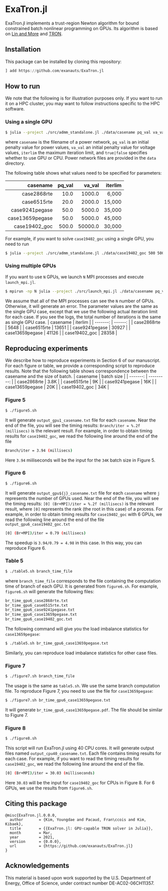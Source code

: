 # ExaTron.jl

ExaTron.jl implements a trust-region Newton algorithm for bound constrained batch nonlinear 
programming on GPUs.
Its algorithm is based on [Lin and More](https://epubs.siam.org/doi/10.1137/S1052623498345075)
and [TRON](https://www.mcs.anl.gov/~more/tron).

## Installation

This package can be installed by cloning this repository:
```julia
] add https://github.com/exanauts/ExaTron.jl
```

## How to run

We note that the following is for illustration purposes only.
If you want to run it on a HPC cluster, you may want to follow instructions specific to the HPC software.

### Using a single GPU

```bash
$ julia --project ./src/admm_standalone.jl ./data/casename pq_val va_val iterlim true
```
where `casename` is the filename of a power network, `pq_val` is an initial penalty value
for power values, `va_val` an initial penalty value for voltage values, `iterlim` the
maximum iteration limit, and `true|false` specifies whether to use GPU or CPU.
Power network files are provided in the `data` directory.

The following table shows what values need to be specified for parameters:

| casename | pq_val | va_val | iterlim |
| -------: | -----: | -----: | ------: |
| case2868rte | 10.0 | 1000.0 | 6,000 |
| case6515rte | 20.0 | 2000.0 | 15,000 |
| case9241pegase | 50.0 | 5000.0 | 35,000 |
| case13659pegase | 50.0 | 5000.0 | 45,000 |
| case19402_goc | 500.0 | 50000.0 | 30,000 |

For example, if you want to solve `case19402_goc` using a single GPU, you need to run
```bash
$ julia --project ./src/admm_standalone.jl ./data/case19402_goc 500 50000 30000 true
```

### Using multiple GPUs

If you want to use `N` GPUs, we launch `N` MPI processes and execute `launch_mpi.jl`.

```bash
$ mpirun -np N julia --project ./src/launch_mpi.jl ./data/casename pq_val va_val iterlim true
```

We assume that all of the MPI processes can see the `N` number of GPUs. Otherwise, it will generate an error.
The parameter values are the same as the single GPU case, except that we use the following actual
iteration limit for each case. If you see the logs, the total number of iterations is the same as single GPU case.
| casename | iterlim |
| -------: | ------: |
| case2868rte | 5648 |
| case6515rte | 13651 |
| case9241pegase | 30927 |
| case13659pegase | 41126 |
| case19402_goc | 28358 |

## Reproducing experiments

We describe how to reproduce experiments in Section 6 of our manuscript.
For each figure or table, we provide a corresponding script to reproduce results.
Note that the following table shows correspondence between the casename and the size of batch.
| casename | batch size |
| -------: | ---------: |
| case2868rte | 3.8K |
| case6515rte | 9K |
| case9241pegase | 16K |
| case13659pegase | 20K |
| case19402_goc | 34K |

### Figure 5

```bash
$ ./figure5.sh
```

It will generate `output_gpu1_casename.txt` file for each `casename`. Near the end of the file, you will see
the timing results: `Branch/iter = %.2f (millisecs)` is the relevant result.
For example, in order to obtain timing results for `case19402_goc`, we read the following line around the end of 
the file
```bash
Branch/iter = 3.94 (millisecs)
```
Here `3.94` miiliseconds will be the input for the `34K` batch size in Figure 5.

### Figure 6

```bash
$ ./figure6.sh
```
It will generate `output_gpu${j}_casename.txt` file for each `casename` where `j` represents the number of GPUs
used. Near the end of the file, you will see the timing results: `[0] (Br+MPI)/iter = %.2f (millisecs)` is the relevant result,
where `[0]` represents the rank (the root in this case) of a process.
For example, in order to obtain timing results for `case19402_goc` with 6 GPUs, we read the following line around the end of the file
`output_gpu6_case19402_goc.txt`
```bash
[0] (Br+MPI)/iter = 0.79 (millisecs)
```
The speedup is `3.94/0.79 = 4.98` in this case. In this way, you can reproduce Figure 6.

### Table 5

```bash
$ ./table5.sh branch_time_file
```
where `branch_time_file` corresponds to the file containing the computation time of branch of each GPU.
It is generated from `figure6.sh`. For example, `figure6.sh` will generate the following files:
```bash
br_time_gpu6_case2868rte.txt
br_time_gpu6_case6515rte.txt
br_time_gpu6_case9241pegase.txt
br_time_gpu6_case13659pegase.txt
br_time_gpu6_case19402_goc.txt
```
The following command will give you the load imbalance statistics for `case13659pegase`:
```bash
$ ./table5.sh br_time_gpu6_case13659pegase.txt
```
Similarly, you can reproduce load imbalance statistics for other case files.

### Figure 7

```bash
$ ./figure7.sh branch_time_file
```

The usage is the same as `table5.sh`. We use the same branch computation file.
To reproduce Figure 7, you need to use the file for `case13659pegase`:
```bash
$ ./figure7.sh br_time_gpu6_case13659pegase.txt
```
It will generate `br_time_gpu6_case13659pegase.pdf`. The file should be similar to Figure 7.

### Figure 8

```bash
$ ./figure8.sh
```

This script will run ExaTron.jl using 40 CPU cores. It will generate output files named `output_cpu40_casename.txt`.
Each file contains timing results for each case. For example, if you want to read the timing results for `case19402_goc`,
we read the following line around the end of the file.
```bash
[0] (Br+MPI)/iter = 30.03 (milliseconds)
```
Here `30.03` will be the input for `case19402_goc` for CPUs in Figure 8. For 6 GPUs, we use the results from `figure6.sh`.

## Citing this package

```
@misc{ExaTron.jl.0.0.0,
  author       = {Kim, Youngdae and Pacaud, Fran\ccois and Kim, Kibaek},
  title        = {{ExaTron.jl: GPU-capable TRON solver in Julia}},
  month        = Mar,
  year         = 2021,
  version      = {0.0.0},
  url          = {https://github.com/exanauts/ExaTron.jl}
}
```

## Acknowledgements

This material is based upon work supported by the U.S. Department of Energy, Office of Science, under contract number DE-AC02-06CH11357.
